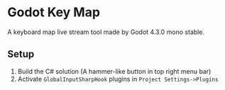 # Godot Key Map

A keyboard map live stream tool made by Godot 4.3.0 mono stable.

## Setup

1. Build the C# solution (A hammer-like button in top right menu bar)
2. Activate `GlobalInputSharpHook` plugins in `Project Settings->Plugins`
